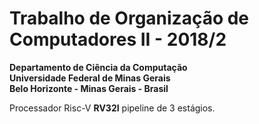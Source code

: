 # Trabalho de Organização de Computadores II - 2018/2

**Departamento de Ciência da Computação  
Universidade Federal de Minas Gerais  
Belo Horizonte - Minas Gerais - Brasil**

Processador Risc-V **RV32I** pipeline de 3 estágios.
